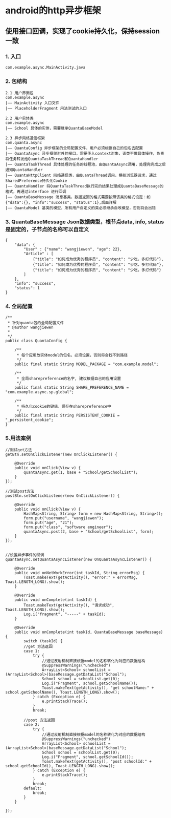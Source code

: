 android的http异步框架
=====

使用接口回调，实现了cookie持久化，保持session一致
-----
### 1. 入口
    com.example.async.MainActivity.java
    
### 2. 包结构
	2.1 用户界面包
	com.example.async
	|—— MainActivity 入口文件
	|—— PlaceholderFragment 用法测试的入口
	
	2.2 用户实体类
	com.example.async
	|—— School 具体的实体，需要继承QuantaBaseModel 
	
	2.3 异步网络通信框架
	com.quanta.async 
	|—— QuantaConfig 异步框架的全局配置文件，用户必须根据自己的包名去配置
	|—— QuantaAsync 异步框架对外的接口，需要传入context对象，该类不做具体操作，负责将任务转发给QuantaTaskThread和QuantaHandler
	|—— QuantaTaskThread 具体处理的任务的线程池，由QuantaAsync调用，处理完完成之后通知QuantaHandler
	|—— QuantaHttpClient 网络通信类，由QuantaThread调用，模拟浏览器请求，通过SharedPreference持久化Cookie
	|—— QuantaHandler 将QuantaTaskThread执行完的结果处理成QuantaBaseMessage的格式，再通过interface 进行回调
	|—— QuantaBaseMessage 消息基类，数据返回的格式需要按照该类的格式设定：如{"data":{}, "info":"success", "status":1},后面详解
	|—— QuantaModel 基类的模型，所有用户自定义的类必须继承自改模型，否则将会出错

### 3. QuantaBaseMessage Json数据类型，根节点data, info, status是固定的，子节点的名称可以自定义
	{
		"data": {
			"User" : {"name": "wangjiewen", "age": 22},
			"Article" : [
				{"title": "如何成为优秀的程序员", "content": "少吃，多打代码"},
				{"title": "如何成为优秀的程序员", "content": "少吃，多打代码"},
				{"title": "如何成为优秀的程序员", "content": "少吃，多打代码"}
			]
		}, 
		"info": "success", 
		"status": 1
	}

### 4. 全局配置
	/**
	 * 针对quanta包的全局配置文件
	 * @author wangjiewen
	 *
	 */
	public class QuantaConfig {
	
		/**
		 * 每个应用放实体model的包名，必须设置，否则将会找不到路径
		 */
		public final static String MODEL_PACKAGE = "com.example.model";
		
		/**
		 * 全局sharepreference的名字, 建议根据自己的应用设置
		 */
		public final static String SHARE_PREFERENCE_NAME = "com.example.async.sp.global";
		
		/**
		 * 持久化cookie的键值，保存在sharepreference中
		 */
		public final static String PERSISTENT_COOKIE = "_persistent_cookie";
	}

### 5.用法案例
	//测试get方法
	getBtn.setOnClickListener(new OnClickListener() {
		
		@Override
		public void onClick(View v) {
			quantaAsync.get(1, base + "School/getSchoolList");
		}
	});
	
	//测试post方法
	postBtn.setOnClickListener(new OnClickListener() {
		
		@Override
		public void onClick(View v) {
			HashMap<String, String> form = new HashMap<String, String>();
			form.put("username", "wangjiewen");
			form.put("age", "21");
			form.put("class", "software engineer");
			quantaAsync.post(2, base + "School/getSchoolList", form);
		}
	});
	
	
	//设置异步事件的回调
	quantaAsync.setQuantaAsyncListener(new OnQuantaAsyncListener() {
		
		@Override
		public void onNetWorkError(int taskId, String errorMsg) {
			Toast.makeText(getActivity(), "error:" + errorMsg, Toast.LENGTH_LONG).show();
		}
		
		@Override
		public void onComplete(int taskId) {
			Toast.makeText(getActivity(), "请求成功", Toast.LENGTH_LONG).show();
			Log.i("fragment", "-----" + taskId);
		}
		
		@Override
		public void onComplete(int taskId, QuantaBaseMessage baseMessage) {
			switch (taskId) {
			//get 方法返回
			case 1:
				try {
					//通过反射机制直接根据model的名称转化为对应的数据结构
					@SuppressWarnings("unchecked")
					ArrayList<School> schoolList = (ArrayList<School>)baseMessage.getDataList("School");
					School school = schoolList.get(0);
					Log.i("Fragment", school.getSchoolName());
					Toast.makeText(getActivity(), "get schoolName:" + school.getSchoolName(), Toast.LENGTH_LONG).show();
				} catch (Exception e) {
					e.printStackTrace();
				}
				break;
			
			//post 方法返回
			case 2:
				try {
					//通过反射机制直接根据model的名称转化为对应的数据结构
					@SuppressWarnings("unchecked")
					ArrayList<School> schoolList = (ArrayList<School>)baseMessage.getDataList("School");
					School school = schoolList.get(0);
					Log.i("Fragment", school.getSchoolId());
					Toast.makeText(getActivity(), "post schoolId:" + school.getSchoolId(), Toast.LENGTH_LONG).show();
				} catch (Exception e) {
					e.printStackTrace();
				}
				break;
			default:
				break;
			}
		}
		
	});
